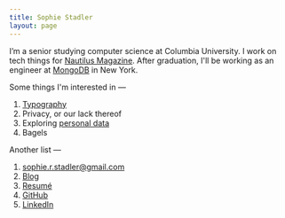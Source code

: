 ```yaml
---
title: Sophie Stadler
layout: page
---
```


I’m a senior studying computer science at Columbia University. I work on tech things for [Nautilus Magazine](http://nautil.us). After graduation, I'll be working as an engineer at [MongoDB](https://www.mongodb.com) in New York.

Some things I'm interested in —

1. [Typography](https://github.com/sophstad/typelinks)
2. Privacy, or our lack thereof
3. Exploring [personal data](http://sophiestadler.com/france)
4. Bagels

Another list —

1. [sophie.r.stadler@gmail.com](mailto:sophie.r.stadler@gmail.com)
2. [Blog](/blog)
3. [Resumé](/resume.pdf)
4. [GitHub](https://github.com/sophstad)
5. [LinkedIn](https://www.linkedin.com/in/sophiestadler)
